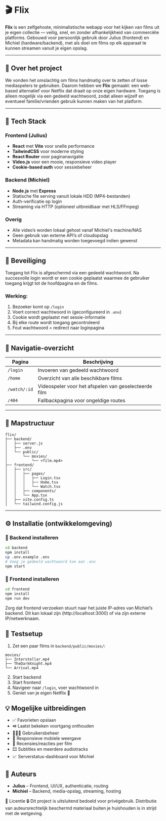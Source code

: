# 🎬 Flix

**Flix** is een zelfgehoste, minimalistische webapp voor het kijken van films uit je eigen collectie — veilig, snel, en zonder afhankelijkheid van commerciële platforms. Gebouwd voor persoonlijk gebruik door Julius (frontend) en Michiel (hardware/backend), met als doel om films op elk apparaat te kunnen streamen vanuit je eigen opslag.

---

## 🧠 Over het project

We vonden het omslachtig om films handmatig over te zetten of losse mediaspelers te gebruiken. Daarom hebben we **Flix** gemaakt: een web-based alternatief voor Netflix dat draait op onze eigen hardware. Toegang is alleen mogelijk via een gedeeld wachtwoord, zodat alleen wijzelf en eventueel familie/vrienden gebruik kunnen maken van het platform.

---

## 🧱 Tech Stack

### Frontend (Julius)
- **React** met **Vite** voor snelle performance
- **TailwindCSS** voor moderne styling
- **React Router** voor paginanavigatie
- **Video.js** voor een mooie, responsieve video player
- **Cookie-based auth** voor sessiebeheer

### Backend (Michiel)
- **Node.js** met **Express**
- Statische file serving vanuit lokale HDD (MP4-bestanden)
- Auth-verificatie op login
- Streaming via HTTP (optioneel uitbreidbaar met HLS/FFmpeg)

### Overig
- Alle video’s worden lokaal gehost vanaf Michiel's machine/NAS
- Geen gebruik van externe API’s of cloudopslag
- Metadata kan handmatig worden toegevoegd indien gewenst

---

## 🔐 Beveiliging

Toegang tot Flix is afgeschermd via een gedeeld wachtwoord. Na succesvolle login wordt er een cookie geplaatst waarmee de gebruiker toegang krijgt tot de hoofdpagina en de films.

### Werking:
1. Bezoeker komt op `/login`
2. Voert correct wachtwoord in (geconfigureerd in `.env`)
3. Cookie wordt geplaatst met sessie-informatie
4. Bij elke route wordt toegang gecontroleerd
5. Fout wachtwoord = redirect naar loginpagina

---

## 🧭 Navigatie-overzicht

| Pagina            | Beschrijving                                     |
|-------------------|--------------------------------------------------|
| `/login`          | Invoeren van gedeeld wachtwoord                  |
| `/home`           | Overzicht van alle beschikbare films             |
| `/watch/:id`      | Videospeler voor het afspelen van geselecteerde film |
| `/404`            | Fallbackpagina voor ongeldige routes             |

---

## 📁 Mapstructuur

```
flix/
├── backend/
│   ├── server.js
│   ├── .env
│   └── public/
│       └── movies/
│           └── <film.mp4>
├── frontend/
│   ├── src/
│   │   ├── pages/
│   │   │   ├── Login.tsx
│   │   │   ├── Home.tsx
│   │   │   └── Watch.tsx
│   │   ├── components/
│   │   └── App.tsx
│   ├── vite.config.ts
│   └── tailwind.config.js
```

---

## ⚙️ Installatie (ontwikkelomgeving)

### 🔹 Backend installeren

```bash
cd backend
npm install
cp .env.example .env
# Voeg je gedeeld wachtwoord toe aan .env
npm start
```

### 🔹 Frontend installeren

```bash
cd frontend
npm install
npm run dev
```
Zorg dat frontend verzoeken stuurt naar het juiste IP-adres van Michiel’s backend. Dit kan lokaal zijn (http://localhost:3000) of via zijn externe IP/netwerknaam.

## 🧪 Testsetup

1. Zet een paar films in `backend/public/movies/`:

```
movies/
├── Interstellar.mp4
├── TheDarkKnight.mp4
└── Arrival.mp4
```

2. Start backend
3. Start frontend
4. Navigeer naar `/login`, voer wachtwoord in
5. Geniet van je eigen Netflix 🥳

## 💡 Mogelijke uitbreidingen

- ✅ Favorieten opslaan
- ⏯️ Laatst bekeken voortgang onthouden
- 🧑‍🤝‍🧑 Gebruikersbeheer
- 📱 Responsieve mobiele weergave
- 💬 Recensies/reacties per film
- 🎞️ Subtitles en meerdere audiotracks
- 📈 Serverstatus-dashboard voor Michiel

## 👥 Auteurs

- **Julius** – Frontend, UI/UX, authenticatie, routing
- **Michiel** – Backend, media-opslag, streaming, hosting

📜 Licentie
🔒 Dit project is uitsluitend bedoeld voor privégebruik. Distributie van auteursrechtelijk beschermd materiaal buiten je huishouden is in strijd met de wetgeving.